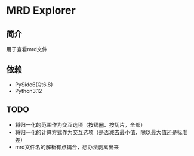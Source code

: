 # MRD Explorer

## 简介

用于查看mrd文件

## 依赖

- PySide6(Qt6.8)
- Python3.12

## TODO

- 将归一化的范围作为交互选项（按线圈、按切片，全部）
- 将归一化的计算方式作为交互选项（是否减去最小值，除以最大值还是标准差）
- mrd文件名的解析有点耦合，想办法剥离出来
